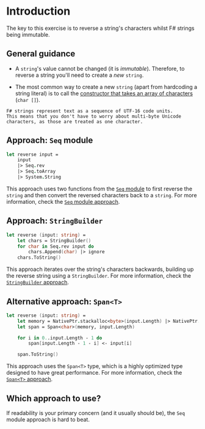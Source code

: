 # Introduction

The key to this exercise is to reverse a string's characters whilst F# strings being immutable.

## General guidance

- A `string`'s value cannot be changed (it is _immutable_). Therefore, to reverse a string you'll need to create a _new_ `string`.

- The most common way to create a new `string` (apart from hardcoding a string literal) is to call the [constructor that takes an array of characters][constructor-array-chars] (`char []`).

```exercism/note
F# strings represent text as a sequence of UTF-16 code units.
This means that you don't have to worry about multi-byte Unicode characters, as those are treated as one character.
```

## Approach: `Seq` module

```fsharp
let reverse input =
    input
    |> Seq.rev
    |> Seq.toArray
    |> System.String
```

This approach uses two functions from the [`Seq` module][seq-module] to first reverse the `string` and then convert the reversed characters back to a `string`.
For more information, check the [`Seq` module approach][approach-seq-module].

## Approach: `StringBuilder`

```fsharp
let reverse (input: string) =
    let chars = StringBuilder()
    for char in Seq.rev input do
        chars.Append(char) |> ignore
    chars.ToString()
```

This approach iterates over the string's characters backwards, building up the reverse string using a `StringBuilder`.
For more information, check the [`StringBuilder` approach][approach-string-builder].

## Alternative approach: `Span<T>`

```fsharp
let reverse (input: string) =
    let memory = NativePtr.stackalloc<byte>(input.Length) |> NativePtr.toVoidPtr
    let span = Span<char>(memory, input.Length)

    for i in 0..input.Length - 1 do
        span[input.Length - 1 - i] <- input[i]

    span.ToString()
```

This approach uses the `Span<T>` type, which is a highly optimized type designed to have great performance.
For more information, check the [`Span<T>` approach][approach-span].

## Which approach to use?

If readability is your primary concern (and it usually should be), the `Seq` module approach is hard to beat.

[constructor-array-chars]: https://learn.microsoft.com/en-us/dotnet/api/system.string.-ctor
[approach-seq-module]: https://exercism.org/tracks/fsharp/exercises/reverse-string/approaches/seq-module
[approach-span]: https://exercism.org/tracks/fsharp/exercises/reverse-string/approaches/span
[approach-string-builder]: https://exercism.org/tracks/fsharp/exercises/reverse-string/approaches/string-builder
[seq-module]: https://fsharp.github.io/fsharp-core-docs/reference/fsharp-collections-seqmodule.html
